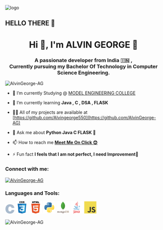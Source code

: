 ![logo](https://github.com/Alvingeorge550/Alvingeorge550/blob/main/Blue%20Gold%20Elegant%20Minimalist%20Digital%20Marketer%20LinkedIn%20Banner_20240910_214041_0000.png)

## HELLO THERE 🤠 

<h1 align="center">Hi 👋, I'm ALVIN GEORGE 🙋</h1>
<h3 align="center">A passionate developer from India 🇮🇳 , <br>
  Currently pursuing my Bachelor Of Technology in Computer Science Engineering.</h3>

<p align="left"> <img src="https://komarev.com/ghpvc/?username=alvingeorge550&label=Profile%20views&color=0e75b6&style=flat" alt="AlvinGeorge-AG"/> </p>

- 🔭 I’m currently Studying @ [MODEL ENGINEERING COLLEGE](https://www.linkedin.com/school/model-engineering-college/)

- 🌱 I’m currently learning **Java , C , DSA , FLASK**

- 👨‍💻 All of my projects are available at [https://github.com/Alvingeorge550](https://github.com/AlvinGeorge-AG)

- 💬 Ask me about **Python Java C FLASK 🔆**

- 📫 How to reach me **[Meet Me On Click 😊](https://AlvinGeorge-AG.github.io/MYWEB/)**

- ⚡ Fun fact **I feels that I am not perfect, I need Improvement🤗**

<h3 align="left">Connect with me:</h3>
<p align="left">
<a href="https://linkedin.com/in/alvingeorge550" target="blank"><img align="center" src="https://raw.githubusercontent.com/rahuldkjain/github-profile-readme-generator/master/src/images/icons/Social/linked-in-alt.svg" alt="AlvinGeorge-AG" height="30" width="40" /></a>
</p>

<h3 align="left">Languages and Tools:</h3>
<p align="left">
    <img src="https://raw.githubusercontent.com/devicons/devicon/master/icons/c/c-original.svg" alt="c" width="30" height="30"/>
    <img src="https://raw.githubusercontent.com/devicons/devicon/master/icons/css3/css3-original-wordmark.svg" alt="css3" width="40" height="40"/>
    <img src="https://raw.githubusercontent.com/devicons/devicon/master/icons/html5/html5-original-wordmark.svg" alt="html5" width="40" height="40"/>
    <img src="https://raw.githubusercontent.com/devicons/devicon/master/icons/python/python-original.svg" alt="python" width="40" height="40"/>
    <img src="https://raw.githubusercontent.com/devicons/devicon/master/icons/mongodb/mongodb-original-wordmark.svg" alt="mongodb" width="40" height="40"/>
    <img src="https://raw.githubusercontent.com/devicons/devicon/master/icons/java/java-original-wordmark.svg" alt="java" width="40" height="40"/>
    <img src="https://raw.githubusercontent.com/devicons/devicon/master/icons/javascript/javascript-original.svg" alt="java" width="40" height="40"/>
</p>

<p><img align="center" src="https://github-readme-stats.vercel.app/api/top-langs?username=AlvinGeorge-AG&show_icons=true&locale=en&layout=compact" alt="AlvinGeorge-AG" /></p>
